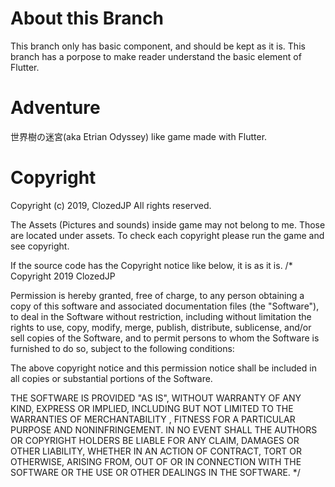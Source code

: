 # About this Branch
This branch only has basic component, and should be kept as it is.
This branch has a porpose to make reader understand the basic element of Flutter.

# Adventure
世界樹の迷宮(aka Etrian Odyssey) like game made with Flutter.

# Copyright
Copyright (c) 2019, ClozedJP All rights reserved.

The Assets (Pictures and sounds) inside game may not belong to me.
Those are located under assets.
To check each copyright please run the game and see copyright.

If the source code has the Copyright notice like below, it is as it is.
/*
  Copyright 2019 ClozedJP

  Permission is hereby granted, free of charge, to any person obtaining a copy of this software and associated documentation files (the "Software"),
  to deal in the Software without restriction, including without limitation the rights to use, copy,
  modify, merge, publish, distribute, sublicense, and/or sell copies of the Software,
  and to permit persons to whom the Software is furnished to do so,
  subject to the following conditions:
  
  The above copyright notice and this permission notice shall be included in all copies or substantial portions of the Software.

  THE SOFTWARE IS PROVIDED "AS IS", WITHOUT WARRANTY OF ANY KIND, EXPRESS OR IMPLIED,
  INCLUDING BUT NOT LIMITED TO THE WARRANTIES OF MERCHANTABILITY , FITNESS FOR A PARTICULAR PURPOSE AND NONINFRINGEMENT.
  IN NO EVENT SHALL THE AUTHORS OR COPYRIGHT HOLDERS BE LIABLE FOR ANY CLAIM, DAMAGES OR OTHER LIABILITY, WHETHER IN AN ACTION OF CONTRACT,
  TORT OR OTHERWISE, ARISING FROM, OUT OF OR IN CONNECTION WITH THE SOFTWARE OR THE USE OR OTHER DEALINGS IN THE SOFTWARE.
*/


